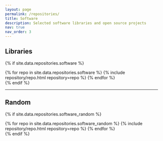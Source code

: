 ```yaml
---
layout: page
permalink: /repositories/
title: Software
description: Selected software libraries and open source projects
nav: true
nav_order: 3
---
```

<!-- ## GitHub users

{% if site.data.repositories.github_users %}
<div class="repositories d-flex flex-wrap flex-md-row flex-column justify-content-between align-items-center">
  {% for user in site.data.repositories.github_users %}
    {% include repository/repo_user.html username=user %}
  {% endfor %}
</div>
{% endif %}

--- -->

## Libraries

{% if site.data.repositories.software %}
<div class="repositories d-flex flex-wrap flex-md-row flex-column justify-content-between align-items-center">
  {% for repo in site.data.repositories.software %}
    {% include repository/repo.html repository=repo %}
  {% endfor %}
</div>
{% endif %} 

---

## Random

{% if site.data.repositories.software_random %}
<div class="repositories d-flex flex-wrap flex-md-row flex-column justify-content-between align-items-center">
  {% for repo in site.data.repositories.software_random %}
    {% include repository/repo.html repository=repo %}
  {% endfor %}
</div>
{% endif %} 